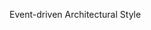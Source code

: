 <span id="title">Event-driven Architectural Style</span>

<div id="body">

<include src="what/unit-inParent-asPanel.md" boilerplate />

</div>